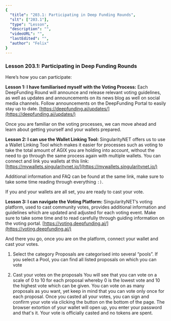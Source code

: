 ```yaml
---
{
  "title": "203.1: Participating in Deep Funding Rounds",
  "slt": ["203.1"],
  "type": "Lesson",
  "description": "",
  "videoURL": "",
  "lastEdited": "",
  "author": "Felix"
}
---
```


### **Lesson 203.1: Participating in Deep Funding Rounds**

Here’s how you can participate:

**Lesson 1: I have familiarised myself with the Voting Process:**
Each DeepFunding Round will announce and release relevant voting guidelines, as well as updates and announcements on its news blog as well on social media channels.
Follow announcements on the DeepFunding Portal to easily stay up to date. [https://deepfunding.ai/updates/](https://deepfunding.ai/updates/)

Once you are familiar on the voting processes, we can move ahead and learn about getting yourself and your wallets prepared.

**Lesson 2: I can use the Wallet Linking Tool:**
SingularityNET offers us to use a Wallet Linking Tool which makes it easier for processes such as voting to take the total amount of AGIX you are holding into account, without the need to go through the same process again with multiple wallets.
You can connect and link you wallets at this link:
[https://mywallets.singularitynet.io/](https://mywallets.singularitynet.io/)

Additional information and FAQ can be found at the same link, make sure to take some time reading through everything `:)`.

If you and your wallets are all set, you are ready to cast your vote.

**Lesson 3: I can navigate the Voting Platform:**
SingularityNET’s voting platform, used to cast community votes, provides additional information and guidelines which are updated and adjusted for each voting event. Make sure to take some time and to read carefully through guiding information on the voting portal.
[https://voting.deepfunding.ai/](https://voting.deepfunding.ai/)

And there you go, once you are on the platform, connect your wallet and cast your votes.

1. Select the category
   Proposals are categorised into several “pools”. If you select a Pool, you can find all listed proposals on which you can vote

2. Cast your votes on the proposals
   You will see that you can vote on a scale of 0 to 10 for each proposal whereby 0 is the lowest vote and 10 the highest vote which can be given. You can vote on as many proposals as you want, yet keep in mind that you can vote only once for each proposal.
   Once you casted all your votes, you can sign and confirm your vote via clicking the button on the bottom of the page. The browser extortion of your wallet will open up, you enter your password and that's it. Your vote is officially casted and no tokens are spent.
